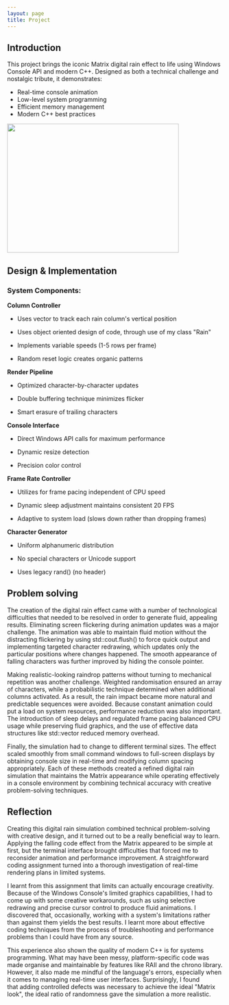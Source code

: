 ```yaml
---
layout: page
title: Project
---
```

## Introduction

This project brings the iconic Matrix digital rain effect to life using Windows Console API and modern C++. Designed as both a technical challenge and nostalgic tribute, it demonstrates:
- Real-time console animation
- Low-level system programming
- Efficient memory management
- Modern C++ best practices

<img src="https://raw.githubusercontent.com/DenisJ123/digital-rain-cpp/main/docs/assets/images/Rainvid.gif" width="400" height="300">

## Design & Implementation
### System Components:

**Column Controller**

- Uses vector<int> to track each rain column's vertical position

- Uses object oriented design of code, through use of my class "Rain"

- Implements variable speeds (1-5 rows per frame)

- Random reset logic creates organic patterns


**Render Pipeline**

- Optimized character-by-character updates

- Double buffering technique minimizes flicker

- Smart erasure of trailing characters


**Console Interface**

- Direct Windows API calls for maximum performance

- Dynamic resize detection

- Precision color control

**Frame Rate Controller**

- Utilizes <chrono> for frame pacing independent of CPU speed

- Dynamic sleep adjustment maintains consistent 20 FPS

- Adaptive to system load (slows down rather than dropping frames)

**Character Generator**

- Uniform alphanumeric distribution

- No special characters or Unicode support

- Uses legacy rand() (no <random> header)

## Problem solving

The creation of the digital rain effect came with a number of technological difficulties that needed to be resolved in order to generate fluid, appealing results. Eliminating screen flickering during animation updates was a major challenge. The animation was able to maintain fluid motion without the distracting flickering by using std::cout.flush() to force quick output and implementing targeted character redrawing, which updates only the particular positions where changes happened. The smooth appearance of falling characters was further improved by hiding the console pointer.

Making realistic-looking raindrop patterns without turning to mechanical repetition was another challenge. Weighted randomisation ensured an array of characters, while a probabilistic technique determined when additional columns activated. As a result, the rain impact became more natural and predictable sequences were avoided. Because constant animation could put a load on system resources, performance reduction was also important. The introduction of sleep delays and regulated frame pacing balanced CPU usage while preserving fluid graphics, and the use of effective data structures like std::vector reduced memory overhead.

Finally, the simulation had to change to different terminal sizes. The effect scaled smoothly from small command windows to full-screen displays by obtaining console size in real-time and modifying column spacing appropriately. Each of these methods created a refined digital rain simulation that maintains the Matrix appearance while operating effectively in a console environment by combining technical accuracy with creative problem-solving techniques.

## Reflection
Creating this digital rain simulation combined technical problem-solving with creative design, and it turned out to be a really beneficial way to learn. Applying the falling code effect from the Matrix appeared to be simple at first, but the terminal interface brought difficulties that forced me to reconsider animation and performance improvement. A straightforward coding assignment turned into a thorough investigation of real-time rendering plans in limited systems.

I learnt from this assignment that limits can actually encourage creativity. Because of the Windows Console's limited graphics capabilities, I had to come up with some creative workarounds, such as using selective redrawing and precise cursor control to produce fluid animations. I discovered that, occasionally, working with a system's limitations rather than against them yields the best results. I learnt more about effective coding techniques from the process of troubleshooting and performance problems than I could have from any source.

This experience also shown the quality of modern C++ is for systems programming. What may have been messy, platform-specific code was made organise and maintainable by features like RAII and the chrono library. However, it also made me mindful of the language's errors, especially when it comes to managing real-time user interfaces. Surprisingly, I found that adding controlled defects was necessary to achieve the ideal "Matrix look", the ideal ratio of randomness gave the simulation a more realistic.

